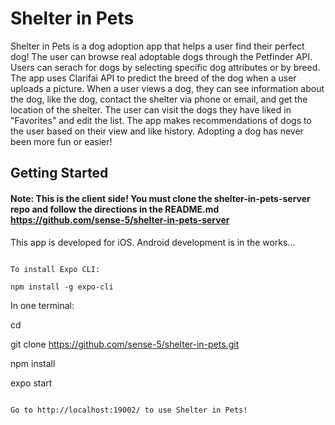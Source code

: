 # Shelter in Pets

Shelter in Pets is a dog adoption app that helps a user find their perfect dog! The user can browse real adoptable dogs through the Petfinder API.
Users can serach for dogs by selecting specific dog attributes or by breed. The app uses Clarifai API to predict the breed of the dog when a user uploads a picture.
When a user views a dog, they can see information about the dog, like the dog, contact the shelter via phone or email, and get the location of the shelter.
The user can visit the dogs they have liked in "Favorites" and edit the list. The app makes recommendations of dogs to the user based on their view and like history.
Adopting a dog has never been more fun or easier!

## Getting Started

#### Note: This is the client side! You must clone the shelter-in-pets-server repo and follow the directions in the README.md https://github.com/sense-5/shelter-in-pets-server

This app is developed for iOS. Android development is in the works...

```

To install Expo CLI:

npm install -g expo-cli

```

In one terminal:

cd <directory you want to download to>

git clone https://github.com/sense-5/shelter-in-pets.git

npm install

expo start

```

Go to http://localhost:19002/ to use Shelter in Pets!
```
